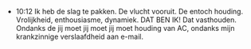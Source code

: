 - 10:12	Ik heb de slag te pakken. De vlucht vooruit. De entoch houding. Vrolijkheid, enthousiasme, dynamiek. DAT BEN IK! Dat vasthouden. Ondanks de jij moet jij moet jij moet houding van AC, ondanks mijn krankzinnige verslaafdheid aan e-mail.